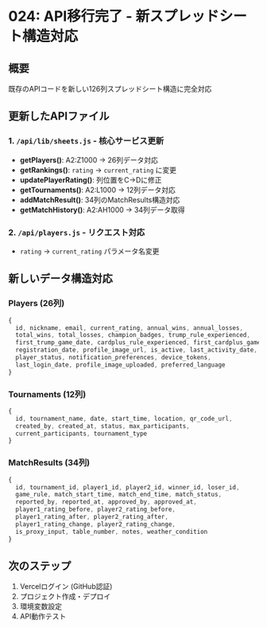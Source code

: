 # 024: API移行完了 - 新スプレッドシート構造対応

## 概要
既存のAPIコードを新しい126列スプレッドシート構造に完全対応

## 更新したAPIファイル

### 1. `/api/lib/sheets.js` - 核心サービス更新
- **getPlayers()**: A2:Z1000 → 26列データ対応
- **getRankings()**: `rating` → `current_rating` に変更  
- **updatePlayerRating()**: 列位置をC→Dに修正
- **getTournaments()**: A2:L1000 → 12列データ対応
- **addMatchResult()**: 34列のMatchResults構造対応
- **getMatchHistory()**: A2:AH1000 → 34列データ取得

### 2. `/api/players.js` - リクエスト対応
- `rating` → `current_rating` パラメータ名変更

## 新しいデータ構造対応

### Players (26列)
```javascript
{
  id, nickname, email, current_rating, annual_wins, annual_losses,
  total_wins, total_losses, champion_badges, trump_rule_experienced,
  first_trump_game_date, cardplus_rule_experienced, first_cardplus_game_date,
  registration_date, profile_image_url, is_active, last_activity_date,
  player_status, notification_preferences, device_tokens,
  last_login_date, profile_image_uploaded, preferred_language
}
```

### Tournaments (12列)
```javascript
{
  id, tournament_name, date, start_time, location, qr_code_url,
  created_by, created_at, status, max_participants, 
  current_participants, tournament_type
}
```

### MatchResults (34列)
```javascript
{
  id, tournament_id, player1_id, player2_id, winner_id, loser_id,
  game_rule, match_start_time, match_end_time, match_status,
  reported_by, reported_at, approved_by, approved_at,
  player1_rating_before, player2_rating_before,
  player1_rating_after, player2_rating_after,
  player1_rating_change, player2_rating_change,
  is_proxy_input, table_number, notes, weather_condition
}
```

## 次のステップ
1. Vercelログイン (GitHub認証)
2. プロジェクト作成・デプロイ
3. 環境変数設定
4. API動作テスト